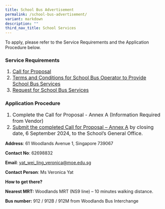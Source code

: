 ```yaml
---
title: School Bus Advertisement
permalink: /school-bus-advertisement/
variant: markdown
description: ""
third_nav_title: School Services
---
```

To apply, please refer to the Service Requirements and the Application Procedure below.

### Service Requirements
<ol type="1"><span style="font-size:16px">
  <li><a href="/files/Call_for_Proposal.pdf">Call for Proposal</a></li>
  <li><a href="/files/Terms_and_Conditions.pdf">Terms and Conditions for School Bus Operator to Provide School Bus Services</a> </li>
  <li><a href="/files/Request_for_School_Bus_Service.pdf">Request for School Bus Services</a></li>
</span></ol>
	
### Application Procedure 
	
<ol type="1"><span style="font-size:16px">
  <li>Complete the Call for Proposal - Annex A (Information Required from Vendor) </li>
  <li><a href="files/Call_for_Prposal_Annex_A.pdf">Submit the completed Call for Proposal – Annex A</a> by closing date, 6 September 2024, to the School’s General Office.&nbsp; </li>
</span></ol>

**Address**: 61 Woodlands Avenue 1, Singapore 739067

**Contact No**: 62698832

**Email**: yat_wei_ling_veronica@moe.edu.sg

**Contact Person**: Ms Veronica Yat

**How to get there?**

**Nearest MRT:** Woodlands MRT (NS9 line) – 10 minutes walking distance. &nbsp;

**Bus number:** 912 / 912B / 912M from Woodlands Bus Interchange